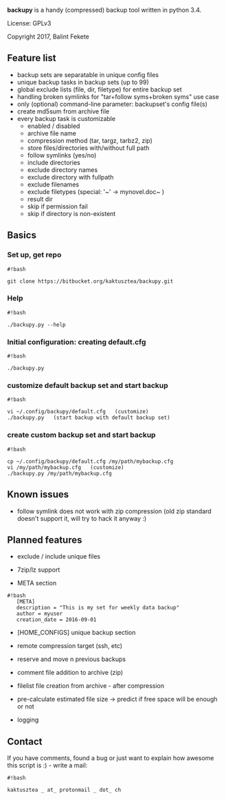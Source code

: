 **backupy** is a handy (compressed) backup tool written in python 3.4.

License: GPLv3

Copyright 2017, Balint Fekete

## Feature list ##

* backup sets are separatable in unique config files
* unique backup tasks in backup sets (up to 99)
* global exclude lists (file, dir, filetype) for entire backup set
* handling broken symlinks for "tar+follow syms+broken syms" use case
* only (optional) command-line parameter: backupset's config file(s)
* create md5sum from archive file
* every backup task is customizable
    * enabled / disabled
    * archive file name
    * compression method (tar, targz, tarbz2, zip)
    * store files/directories with/without full path
    * follow symlinks (yes/no)
    * include directories
    * exclude directory names
    * exclude directory with fullpath
    * exclude filenames
    * exclude filetypes (special: '~'  →  mynovel.doc~ )
    * result dir
    * skip if permission fail
    * skip if directory is non-existent


## Basics ##

### Set up, get repo ###

```
#!bash

git clone https://bitbucket.org/kaktusztea/backupy.git
```


### Help ###

```
#!bash

./backupy.py --help
```


### Initial configuration: creating default.cfg ###

```
#!bash

./backupy.py
```


### customize default backup set and start backup ###

```
#!bash

vi ~/.config/backupy/default.cfg   (customize)
./backupy.py   (start backup with default backup set)
```


### create custom backup set and start backup ###

```
#!bash

cp ~/.config/backupy/default.cfg /my/path/mybackup.cfg
vi /my/path/mybackup.cfg   (customize)
./backupy.py /my/path/mybackup.cfg

```
## Known issues ##
* follow symlink does not work with zip compression (old zip standard doesn't support it, will try to hack it anyway :)
 
## Planned features ##
* exclude / include unique files

* 7zip/lz support

* META section
  
```
#!bash
   [META]
   description = "This is my set for weekly data backup"
   author = myuser
   creation_date = 2016-09-01
```


* [HOME_CONFIGS] unique backup section

* remote compression target (ssh, etc)

* reserve and move n previous backups

* comment file addition to archive (zip)

* filelist file creation from archive - after compression

* pre-calculate estimated file size → predict if free space will be enough or not

* logging


## Contact ##
If you have comments, found a bug or just want to explain how awesome this script is :) - write a mail:


```
#!bash

kaktusztea _ at_ protonmail _ dot_ ch
```